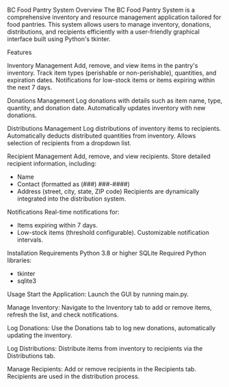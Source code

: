 
BC Food Pantry System
Overview
The BC Food Pantry System is a comprehensive inventory and resource management application tailored for food pantries. This system allows users to manage inventory, donations, distributions, and recipients efficiently with a user-friendly graphical interface built using Python's tkinter.

Features

Inventory Management
Add, remove, and view items in the pantry's inventory.
Track item types (perishable or non-perishable), quantities, and expiration dates.
Notifications for low-stock items or items expiring within the next 7 days.

Donations Management
Log donations with details such as item name, type, quantity, and donation date.
Automatically updates inventory with new donations.

Distributions Management
Log distributions of inventory items to recipients.
Automatically deducts distributed quantities from inventory.
Allows selection of recipients from a dropdown list.

Recipient Management
Add, remove, and view recipients.
Store detailed recipient information, including:
 - Name
 - Contact (formatted as (###) ###-####)
 - Address (street, city, state, ZIP code)
Recipients are dynamically integrated into the distribution system.

Notifications
Real-time notifications for:
 - Items expiring within 7 days.
 - Low-stock items (threshold configurable).
Customizable notification intervals.


Installation Requirements
Python 3.8 or higher
SQLite
Required Python libraries:
 - tkinter
 - sqlite3


Usage
Start the Application: Launch the GUI by running main.py.

Manage Inventory: Navigate to the Inventory tab to add or remove items, refresh the list, and check notifications.

Log Donations: Use the Donations tab to log new donations, automatically updating the inventory.

Log Distributions: Distribute items from inventory to recipients via the Distributions tab.

Manage Recipients: Add or remove recipients in the Recipients tab. Recipients are used in the distribution process.